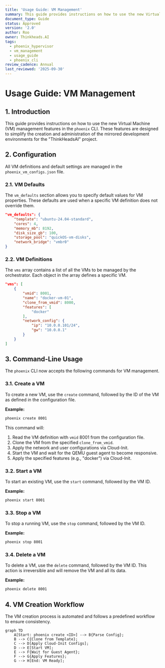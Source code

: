 ```yaml
---
title: 'Usage Guide: VM Management'
summary: This guide provides instructions on how to use the new Virtual Machine (VM) management features in the phoenix CLI.
document_type: Guide
status: Approved
version: '2.0'
author: Roo
owner: Thinkheads.AI
tags:
  - phoenix_hypervisor
  - vm_management
  - usage_guide
  - phoenix_cli
review_cadence: Annual
last_reviewed: '2025-09-30'
---
```

# Usage Guide: VM Management

## 1. Introduction

This guide provides instructions on how to use the new Virtual Machine (VM) management features in the `phoenix` CLI. These features are designed to simplify the creation and administration of the mirrored development environments for the "ThinkHeadsAI" project.

## 2. Configuration

All VM definitions and default settings are managed in the `phoenix_vm_configs.json` file.

### 2.1. VM Defaults

The `vm_defaults` section allows you to specify default values for VM properties. These defaults are used when a specific VM definition does not override them.

```json
"vm_defaults": {
    "template": "ubuntu-24.04-standard",
    "cores": 4,
    "memory_mb": 8192,
    "disk_size_gb": 100,
    "storage_pool": "quickOS-vm-disks",
    "network_bridge": "vmbr0"
}
```

### 2.2. VM Definitions

The `vms` array contains a list of all the VMs to be managed by the orchestrator. Each object in the array defines a specific VM.

```json
"vms": [
    {
        "vmid": 8001,
        "name": "docker-vm-01",
        "clone_from_vmid": 8000,
        "features": [
            "docker"
        ],
        "network_config": {
            "ip": "10.0.0.101/24",
            "gw": "10.0.0.1"
        }
    }
]
```

## 3. Command-Line Usage

The `phoenix` CLI now accepts the following commands for VM management.

### 3.1. Create a VM

To create a new VM, use the `create` command, followed by the ID of the VM as defined in the configuration file.

**Example:**

```bash
phoenix create 8001
```

This command will:
1.  Read the VM definition with `vmid` 8001 from the configuration file.
2.  Clone the VM from the specified `clone_from_vmid`.
3.  Apply the network and user configurations via Cloud-Init.
4.  Start the VM and wait for the QEMU guest agent to become responsive.
5.  Apply the specified features (e.g., "docker") via Cloud-Init.

### 3.2. Start a VM

To start an existing VM, use the `start` command, followed by the VM ID.

**Example:**

```bash
phoenix start 8001
```

### 3.3. Stop a VM

To stop a running VM, use the `stop` command, followed by the VM ID.

**Example:**

```bash
phoenix stop 8001
```

### 3.4. Delete a VM

To delete a VM, use the `delete` command, followed by the VM ID. This action is irreversible and will remove the VM and all its data.

**Example:**

```bash
phoenix delete 8001
```

## 4. VM Creation Workflow

The VM creation process is automated and follows a predefined workflow to ensure consistency.

```mermaid
graph TD
    A[Start: phoenix create <ID>] --> B{Parse Config};
    B --> C{Clone from Template};
    C --> D[Apply Cloud-Init Configs];
    D --> E[Start VM];
    E --> F{Wait for Guest Agent};
    F --> G{Apply Features};
    G --> H[End: VM Ready];

